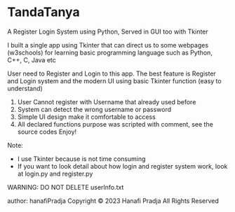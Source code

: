 # TandaTanya
A Register Login System using Python, Served in GUI too with Tkinter

I built a single app using Tkinter that can direct us to some webpages (w3schools) for learning basic programming
language such as Python, C++, C, Java etc

User need to Register and Login to this app.
The best feature is Register and Login system and the modern UI using basic Tkinter function (easy to understand)

1. User Cannot register with Username that already used before
2. System can detect the wrong username or password
3. Simple UI design make it comfortable to access
4. All declared functions purpose was scripted with comment, see the source codes
Enjoy!

Note: 
- I use Tkinter because is not time consuming
- If you want to look detail about how login and register system work, look at login.py and register.py

WARNING: DO NOT DELETE userInfo.txt


author: hanafiPradja
Copyright © 2023 Hanafi Pradja
All Rights Reserved
